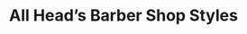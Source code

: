 ---
title: "All Head’s Barber Shop Styles"
url: /valdosta/all-heads-barber-shop-styles/
shop: hairdresser
---